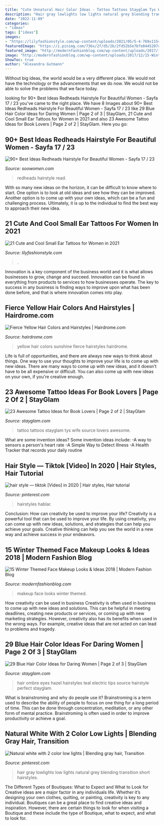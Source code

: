```yaml
---
title: "Cute Unnatural Hair Color Ideas - Tattoo Tattoos Stayglam Tys Wife Source Lovers Awesome"
description: "Hair gray lowlights low lights natural grey blending transition short hairstyles"
date: "2022-11-09"
categories:
- "ideas"
tags: ["ideas"]
images:
- "https://lilyfashionstyle.com/wp-content/uploads/2021/05/5-4-769x1154.jpg"
featuredImage: "https://i.pinimg.com/736x/2f/d5/2b/2fd52b5e7bfe8445207a2e82edc22ded--hair-studio-gray-hair.jpg"
featured_image: "http://modernfashionblog.com/wp-content/uploads/2017/12/15-Winter-Themed-Face-Makeup-Looks-Ideas-2018-10.gif"
image: "http://modernfashionblog.com/wp-content/uploads/2017/12/15-Winter-Themed-Face-Makeup-Looks-Ideas-2018-10.gif"
ShowToc: true
author: "Alexandra Gutmann"
---
```



Without big ideas, the world would be a very different place. We would not have the technology or the advancements that we do now. We would not be able to solve the problems that we face today.

	

		
looking for 90+ Best Ideas Redheads Hairstyle For Beautiful Women - Sayfa 17 / 23 you've came to the right place. We have 8 Images about 90+ Best Ideas Redheads Hairstyle For Beautiful Women - Sayfa 17 / 23 like 29 Blue Hair Color Ideas for Daring Women | Page 2 of 3 | StayGlam, 21 Cute and Cool Small Ear Tattoos for Women in 2021 and also 23 Awesome Tattoo Ideas for Book Lovers | Page 2 of 2 | StayGlam. Here you go:
		
    
## 90+ Best Ideas Redheads Hairstyle For Beautiful Women - Sayfa 17 / 23

<img loading=lazy src="https://soowomen.com/wp-content/uploads/2019/12/90-Best-Ideas-Redheads-Hairstyle-For-Beautiful-Women_68.jpg" onerror="this.onerror=null;this.src='https://tse3.mm.bing.net/th?id=OIP.VfrgayVPO7f9tph1BCKgBgHaLz&amp;pid=15.1';" alt="90+ Best Ideas Redheads Hairstyle For Beautiful Women - Sayfa 17 / 23">

_Source: soowomen.com_

>redheads hairstyle read. 

	

With so many new ideas on the horizon, it can be difficult to know where to start. One option is to look at old ideas and see how they can be improved. Another option is to come up with your own ideas, which can be a fun and challenging process. Ultimately, it is up to the individual to find the best way to approach their new idea.

    
## 21 Cute And Cool Small Ear Tattoos For Women In 2021

<img loading=lazy src="https://lilyfashionstyle.com/wp-content/uploads/2021/05/5-4-769x1154.jpg" onerror="this.onerror=null;this.src='https://tse2.mm.bing.net/th?id=OIP.zUy_ZU-sfScferJoB4svRQHaLH&amp;pid=15.1';" alt="21 Cute and Cool Small Ear Tattoos for Women in 2021">

_Source: lilyfashionstyle.com_

>. 

	

Innovation is a key component of the business world and it is what allows businesses to grow, change and succeed. Innovation can be found in everything from products to services to how businesses operate. The key to success in any business is finding ways to improve upon what has been done before, and that is where innovation comes into play.

    
## Fierce Yellow Hair Colors And Hairstyles | Hairdrome.com

<img loading=lazy src="http://hairdrome.com/wp-content/uploads/2016/11/sunshine-yellow-hair-colors.jpg" onerror="this.onerror=null;this.src='https://tse2.mm.bing.net/th?id=OIP.fJ8VerY6LtyWiXrsvWFcmAHaKC&amp;pid=15.1';" alt="Fierce Yellow Hair Colors and Hairstyles | Hairdrome.com">

_Source: hairdrome.com_

>yellow hair colors sunshine fierce hairstyles hairdrome. 

	

Life is full of opportunities, and there are always new ways to think about things. One way to use your thoughts to improve your life is to come up with new ideas. There are many ways to come up with new ideas, and it doesn't have to be all expensive or difficult. You can also come up with new ideas on your own, if you're creative enough.

    
## 23 Awesome Tattoo Ideas For Book Lovers | Page 2 Of 2 | StayGlam

<img loading=lazy src="https://stayglam.com/wp-content/uploads/2019/02/Book-Back-Tattoo-Idea-for-Women.jpg" onerror="this.onerror=null;this.src='https://tse1.mm.bing.net/th?id=OIP.IfERyULDkmNOYvsVfSux-wAAAA&amp;pid=15.1';" alt="23 Awesome Tattoo Ideas for Book Lovers | Page 2 of 2 | StayGlam">

_Source: stayglam.com_

>tattoo tattoos stayglam tys wife source lovers awesome. 

	

What are some invention ideas?
Some invention ideas include:
-A way to sensors a person's heart rate 
-A Simple Way to Detect Illness 
-A Health Tracker that records your daily routine

    
## Hair Style — Tiktok [Video] In 2020 | Hair Styles, Hair Tutorial

<img loading=lazy src="https://i.pinimg.com/736x/90/b2/04/90b2047ebc12e6b0e0a292bc576e028a.jpg" onerror="this.onerror=null;this.src='https://tse3.mm.bing.net/th?id=OIP.ceSLjytqC44Qtkms5Ht3xwHaNK&amp;pid=15.1';" alt="hair style — tiktok [Video] in 2020 | Hair styles, Hair tutorial">

_Source: pinterest.com_

>hairstyles hablar. 

	

Conclusion: How can creativity be used to improve your life?
Creativity is a powerful tool that can be used to improve your life. By using creativity, you can come up with new ideas, solutions, and strategies that can help you achieve your goals. Creative thinking can help you see the world in a new way and achieve success in your endeavors.

    
## 15 Winter Themed Face Makeup Looks &amp; Ideas 2018 | Modern Fashion Blog

<img loading=lazy src="http://modernfashionblog.com/wp-content/uploads/2017/12/15-Winter-Themed-Face-Makeup-Looks-Ideas-2018-10.gif" onerror="this.onerror=null;this.src='https://tse4.mm.bing.net/th?id=OIP.Cx2bivxqRa99YcnUD-mnpwHaLG&amp;pid=15.1';" alt="15 Winter Themed Face Makeup Looks &amp; Ideas 2018 | Modern Fashion Blog">

_Source: modernfashionblog.com_

>makeup face looks winter themed. 

	

How creativity can be used in business
Creativity is often used in business to come up with new ideas and solutions. This can be helpful in meeting deadlines, creating new products or services, or coming up with new marketing strategies. However, creativity also has its benefits when used in the wrong ways. For example, creative ideas that are not acted on can lead to problems and tragedy.

    
## 29 Blue Hair Color Ideas For Daring Women | Page 2 Of 3 | StayGlam

<img loading=lazy src="https://stayglam.com/wp-content/uploads/2015/08/tumblr_nt88biUsGR1uqy7puo1_500.jpg" onerror="this.onerror=null;this.src='https://tse2.mm.bing.net/th?id=OIP.lRgz6lRk6QPxMrpNMWBLZgAAAA&amp;pid=15.1';" alt="29 Blue Hair Color Ideas for Daring Women | Page 2 of 3 | StayGlam">

_Source: stayglam.com_

>hair ombre eyes hazel hairstyles teal electric tips source hairstyle perfect stayglam. 

	

What is brainstroming and why do people use it?
Brainstroming is a term used to describe the ability of people to focus on one thing for a long period of time. This can be done through concentration, meditation, or any other form of mental practice. Brainstroming is often used in order to improve productivity or achieve a goal.

    
## Natural White With 2 Color Low Lights | Blending Gray Hair, Transition

<img loading=lazy src="https://i.pinimg.com/736x/2f/d5/2b/2fd52b5e7bfe8445207a2e82edc22ded--hair-studio-gray-hair.jpg" onerror="this.onerror=null;this.src='https://tse4.mm.bing.net/th?id=OIP.3gdmhq0lVcd5qsUwxF0JWgAAAA&amp;pid=15.1';" alt="Natural white with 2 color low lights | Blending gray hair, Transition">

_Source: pinterest.com_

>hair gray lowlights low lights natural grey blending transition short hairstyles. 

	

The Different Types of Boutiques: What to Expect and What to Look for
Creative ideas are a major factor in any individuals life. Whether it’s designing your own clothes, quilting, or painting, creativity is key to any individual. Boutiques can be a great place to find creative ideas and inspiration. However, there are certain things to look for when visiting a Boutique and these include the type of Boutique, what to expect, and what to look for.

